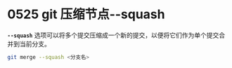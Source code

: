 # 0525 git 压缩节点--squash

**`--squash`** 选项可以将多个提交压缩成一个新的提交，以便将它们作为单个提交合并到当前分支。

```bash
git merge --squash <分支名>
```